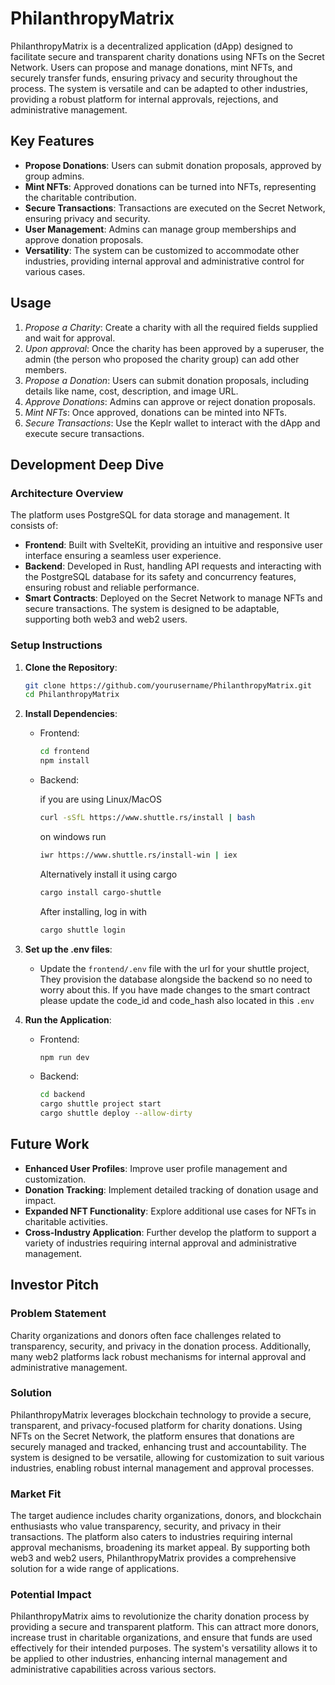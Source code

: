 # PhilanthropyMatrix

PhilanthropyMatrix is a decentralized application (dApp) designed to facilitate secure and transparent charity donations using NFTs on the Secret Network. Users can propose and manage donations, mint NFTs, and securely transfer funds, ensuring privacy and security throughout the process. The system is versatile and can be adapted to other industries, providing a robust platform for internal approvals, rejections, and administrative management.

## Key Features

- **Propose Donations**: Users can submit donation proposals, approved by group admins.
- **Mint NFTs**: Approved donations can be turned into NFTs, representing the charitable contribution.
- **Secure Transactions**: Transactions are executed on the Secret Network, ensuring privacy and security.
- **User Management**: Admins can manage group memberships and approve donation proposals.
- **Versatility**: The system can be customized to accommodate other industries, providing internal approval and administrative control for various cases.

## Usage

1. *Propose a Charity*: Create a charity with all the required fields supplied and wait for approval.
2. *Upon approval*: Once the charity has been approved by a superuser, the admin (the person who proposed the charity group) can add other members.
3. *Propose a Donation*: Users can submit donation proposals, including details like name, cost, description, and image URL.
4. *Approve Donations*: Admins can approve or reject donation proposals.
5. *Mint NFTs*: Once approved, donations can be minted into NFTs.
6. *Secure Transactions*: Use the Keplr wallet to interact with the dApp and execute secure transactions.

## Development Deep Dive

### Architecture Overview

The platform uses PostgreSQL for data storage and management. It consists of:

- **Frontend**: Built with SvelteKit, providing an intuitive and responsive user interface ensuring a seamless user experience.
- **Backend**: Developed in Rust, handling API requests and interacting with the PostgreSQL database for its safety and concurrency features, ensuring robust and reliable performance.
- **Smart Contracts**: Deployed on the Secret Network to manage NFTs and secure transactions. The system is designed to be adaptable, supporting both web3 and web2 users.

### Setup Instructions

1. **Clone the Repository**:

    ```bash
    git clone https://github.com/yourusername/PhilanthropyMatrix.git
    cd PhilanthropyMatrix
    ```

2. **Install Dependencies**:

    - Frontend:

        ```bash
        cd frontend
        npm install
        ```

    - Backend:

        if you are using Linux/MacOS
        ```bash
        curl -sSfL https://www.shuttle.rs/install | bash
        ```

        on windows run
        ```bash
        iwr https://www.shuttle.rs/install-win | iex
        ```

        Alternatively install it using cargo
        ```bash
        cargo install cargo-shuttle
        ```

        After installing, log in with
        ```bash
        cargo shuttle login
        ```

3. **Set up the .env files**:

    - Update the `frontend/.env` file with the url for your shuttle project, They provision the database alongside the backend so no need to worry about this. If you have made changes to the smart contract please update the code_id and code_hash also located in this `.env`

4. **Run the Application**:

    - Frontend:

        ```bash
        npm run dev
        ```

    - Backend:

        ```bash
        cd backend
        cargo shuttle project start
        cargo shuttle deploy --allow-dirty
        ```

## Future Work

- **Enhanced User Profiles**: Improve user profile management and customization.
- **Donation Tracking**: Implement detailed tracking of donation usage and impact.
- **Expanded NFT Functionality**: Explore additional use cases for NFTs in charitable activities.
- **Cross-Industry Application**: Further develop the platform to support a variety of industries requiring internal approval and administrative management.

## Investor Pitch

### Problem Statement

Charity organizations and donors often face challenges related to transparency, security, and privacy in the donation process. Additionally, many web2 platforms lack robust mechanisms for internal approval and administrative management.

### Solution

PhilanthropyMatrix leverages blockchain technology to provide a secure, transparent, and privacy-focused platform for charity donations. Using NFTs on the Secret Network, the platform ensures that donations are securely managed and tracked, enhancing trust and accountability. The system is designed to be versatile, allowing for customization to suit various industries, enabling robust internal management and approval processes.

### Market Fit

The target audience includes charity organizations, donors, and blockchain enthusiasts who value transparency, security, and privacy in their transactions. The platform also caters to industries requiring internal approval mechanisms, broadening its market appeal. By supporting both web3 and web2 users, PhilanthropyMatrix provides a comprehensive solution for a wide range of applications.

### Potential Impact

PhilanthropyMatrix aims to revolutionize the charity donation process by providing a secure and transparent platform. This can attract more donors, increase trust in charitable organizations, and ensure that funds are used effectively for their intended purposes. The system's versatility allows it to be applied to other industries, enhancing internal management and administrative capabilities across various sectors.